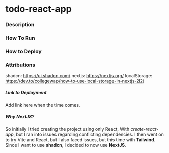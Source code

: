 # todo-react-app

### Description

### How To Run

### How to Deploy

### Attributions

shadcn: https://ui.shadcn.com/
nextjs: https://nextjs.org/
localStorage: https://dev.to/collegewap/how-to-use-local-storage-in-nextjs-2l2j

##### Link to Deployment

Add link here when the time comes.

##### Why NextJS?

So initially I tried creating the project using only React, With _create-react-app_, but I ran into issues regarding conflicting dependencies. I then went on to try Vite and React, but I also faced issues, but this time with **Tailwind**. Since I want to use **shadcn**, I decided to now use **NextJS**.

